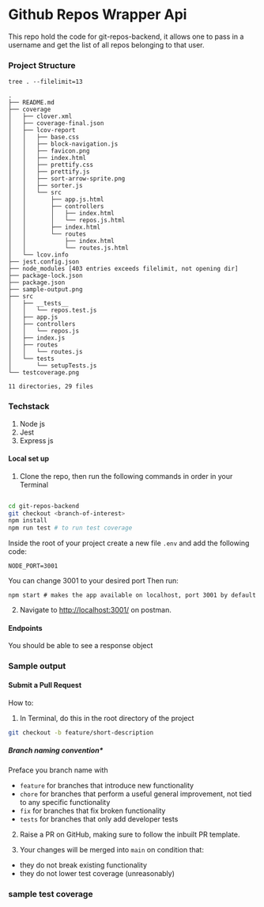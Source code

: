 # Github Repos Wrapper Api

This repo hold the code for git-repos-backend, it allows one to pass in a username and get the list of all repos belonging to that user.

### Project Structure

```
tree . --filelimit=13

.
├── README.md
├── coverage
│   ├── clover.xml
│   ├── coverage-final.json
│   ├── lcov-report
│   │   ├── base.css
│   │   ├── block-navigation.js
│   │   ├── favicon.png
│   │   ├── index.html
│   │   ├── prettify.css
│   │   ├── prettify.js
│   │   ├── sort-arrow-sprite.png
│   │   ├── sorter.js
│   │   └── src
│   │       ├── app.js.html
│   │       ├── controllers
│   │       │   ├── index.html
│   │       │   └── repos.js.html
│   │       ├── index.html
│   │       └── routes
│   │           ├── index.html
│   │           └── routes.js.html
│   └── lcov.info
├── jest.config.json
├── node_modules [403 entries exceeds filelimit, not opening dir]
├── package-lock.json
├── package.json
├── sample-output.png
├── src
│   ├── __tests__
│   │   └── repos.test.js
│   ├── app.js
│   ├── controllers
│   │   └── repos.js
│   ├── index.js
│   ├── routes
│   │   └── routes.js
│   └── tests
│       └── setupTests.js
└── testcoverage.png

11 directories, 29 files
```

### Techstack

1. Node js
2. Jest
3. Express js

#### Local set up

1. Clone the repo, then run the following commands in order in your Terminal


```bash

cd git-repos-backend
git checkout <branch-of-interest>
npm install
npm run test # to run test coverage

```
Inside the root of your project create a new file ```.env``` and add the following code:
```
NODE_PORT=3001
```
You can change 3001 to your desired port 
Then run:
```
npm start # makes the app available on localhost, port 3001 by default

```

2. Navigate to [http://localhost:3001/](http://localhost:3001/) on postman.
#### Endpoints 

You should be able to see a response object
### Sample output

#### Submit a Pull Request

How to:

1. In Terminal, do this in the root directory of the project

```bash
git checkout -b feature/short-description 
```

##### Branch naming convention\*

Preface you branch name with

- `feature` for branches that introduce new functionality
- `chore` for branches that perform a useful general improvement, not tied to any specific functionality
- `fix` for branches that fix broken functionality
- `tests` for branches that only add developer tests

2. Raise a PR on GitHub, making sure to follow the inbuilt PR template.

3. Your changes will be merged into `main` on condition that:

- they do not break existing functionality
- they do not lower test coverage (unreasonably)
### sample test coverage
